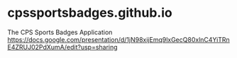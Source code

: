 # cpssportsbadges.github.io
The CPS Sports Badges Application
https://docs.google.com/presentation/d/1jN98xijEmq9lxGecQ80xlnC4YiTRnE4ZRUJ02PdXumA/edit?usp=sharing
